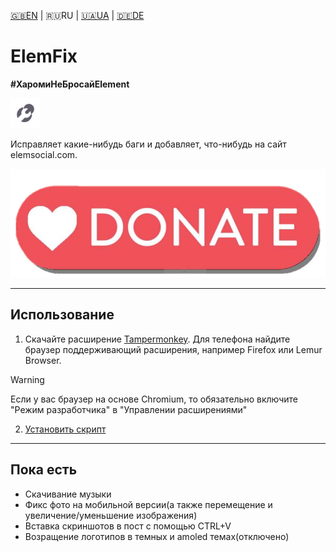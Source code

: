 [🇬🇧EN](https://github.com/Erinator-Lab/elemfix/) | 🇷🇺RU | [🇺🇦UA](https://github.com/Erinator-Lab/elemfix/blob/main/md_lang/UA.md) | [🇩🇪DE](https://github.com/Erinator-Lab/elemfix/blob/main/md_lang/DE.md)

# ElemFix

**#ХаромиНеБросайElement**

![icon](https://raw.githubusercontent.com/Erinator-Lab/elemfix/refs/heads/main/md_content/icon.png)

Исправляет какие-нибудь баги и добавляет, что-нибудь на сайт elemsocial.com.

[![donate](https://raw.githubusercontent.com/Erinator-Lab/elemfix/refs/heads/main/md_content/donate.png)](https://github.com/Erinator-Lab/Erinator-Lab?tab=readme-ov-file#%D0%B4%D0%BE%D0%BD%D0%B0%D1%82donate)

---
## Использование
1) Скачайте расширение [Tampermonkey](https://tampermonkey.net/). Для телефона найдите браузер поддерживающий расширения, например Firefox или Lemur Browser.
> [!WARNING]
> Если у вас браузер на основе Chromium, то обязательно включите "Режим разработчика" в "Управлении расширениями"
2) [Установить скрипт](https://raw.githubusercontent.com/Erinator-Lab/elemfix/refs/heads/main/ElemFix.user.js)
---
## Пока есть
* Скачивание музыки
* Фикс фото на мобильной версии(а также перемещение и увеличение/уменьшение изображения)
* Вставка скриншотов в пост с помощью CTRL+V
* Возращение логотипов в темных и amoled темах(отключено)

